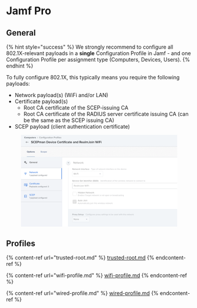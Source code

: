 # Jamf Pro

## General

{% hint style="success" %}
We strongly recommend to configure all 802.1X-relevant payloads in a **single** Configuration Profile in Jamf - and one Configuration Profile per assignment type (Computers, Devices, Users).&#x20;
{% endhint %}

To fully configure 802.1X, this typically means you require the following payloads:

* Network payload(s) (WiFi and/or LAN)
* Certificate payload(s)
  * Root CA certificate of the SCEP-issuing CA
  * Root CA certificate of the RADIUS server certificate issuing CA (can be the same as the SCEP issuing CA)
* SCEP payload (client authentication certificate)

<figure><img src="../../.gitbook/assets/image (12) (1).png" alt=""><figcaption></figcaption></figure>

## Profiles

{% content-ref url="trusted-root.md" %}
[trusted-root.md](trusted-root.md)
{% endcontent-ref %}

{% content-ref url="wifi-profile.md" %}
[wifi-profile.md](wifi-profile.md)
{% endcontent-ref %}

{% content-ref url="wired-profile.md" %}
[wired-profile.md](wired-profile.md)
{% endcontent-ref %}
